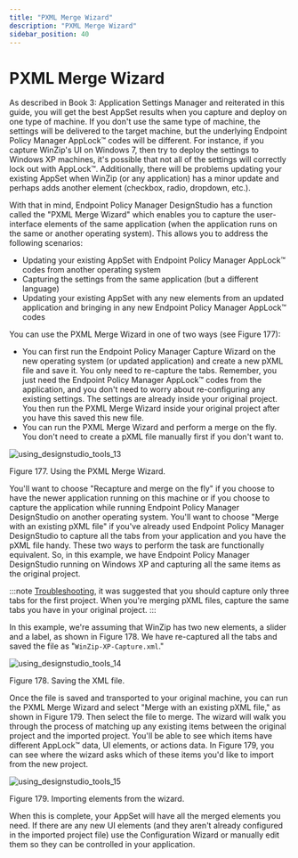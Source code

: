 ```yaml
---
title: "PXML Merge Wizard"
description: "PXML Merge Wizard"
sidebar_position: 40
---
```


# PXML Merge Wizard

As described in Book 3: Application Settings Manager and reiterated in this guide, you will get the
best AppSet results when you capture and deploy on one type of machine. If you don't use the same
type of machine, the settings will be delivered to the target machine, but the underlying Endpoint
Policy Manager AppLock™ codes will be different. For instance, if you capture WinZip's UI on
Windows 7, then try to deploy the settings to Windows XP machines, it's possible that not all of the
settings will correctly lock out with AppLock™. Additionally, there will be problems updating your
existing AppSet when WinZip (or any application) has a minor update and perhaps adds another element
(checkbox, radio, dropdown, etc.).

With that in mind, Endpoint Policy Manager DesignStudio has a function called the "PXML Merge
Wizard" which enables you to capture the user-interface elements of the same application (when the
application runs on the same or another operating system). This allows you to address the following
scenarios:

- Updating your existing AppSet with Endpoint Policy Manager AppLock™ codes from another operating
  system
- Capturing the settings from the same application (but a different language)
- Updating your existing AppSet with any new elements from an updated application and bringing in
  any new Endpoint Policy Manager AppLock™ codes

You can use the PXML Merge Wizard in one of two ways (see Figure 177):

- You can first run the Endpoint Policy Manager Capture Wizard on the new operating system (or
  updated application) and create a new pXML file and save it. You only need to re-capture the tabs.
  Remember, you just need the Endpoint Policy Manager AppLock™ codes from the application, and you
  don't need to worry about re-configuring any existing settings. The settings are already inside
  your original project. You then run the PXML Merge Wizard inside your original project after you
  have this saved this new file.
- You can run the PXML Merge Wizard and perform a merge on the fly. You don't need to create a pXML
  file manually first if you don't want to.

![using_designstudio_tools_13](/images/endpointpolicymanager/applicationsettings/designstudio/tools/using_designstudio_tools_13.webp)

Figure 177. Using the PXML Merge Wizard.

You'll want to choose "Recapture and merge on the fly" if you choose to have the newer application
running on this machine or if you choose to capture the application while running Endpoint Policy
Manager DesignStudio on another operating system. You'll want to choose "Merge with an existing pXML
file" if you've already used Endpoint Policy Manager DesignStudio to capture all the tabs from your
application and you have the pXML file handy. These two ways to perform the task are functionally
equivalent. So, in this example, we have Endpoint Policy Manager DesignStudio running on Windows XP
and capturing all the same items as the original project.

:::note
[Troubleshooting](/docs/endpointpolicymanager/components/applicationsettingsmanager/manual/applicationsettings/overview.md), it was
suggested that you should capture only three tabs for the first project. When you're merging pXML
files, capture the same tabs you have in your original project.
:::


In this example, we're assuming that WinZip has two new elements, a slider and a label, as shown in
Figure 178. We have re-captured all the tabs and saved the file as "`WinZip-XP-Capture.xml`."

![using_designstudio_tools_14](/images/endpointpolicymanager/applicationsettings/designstudio/tools/using_designstudio_tools_14.webp)

Figure 178. Saving the XML file.

Once the file is saved and transported to your original machine, you can run the PXML Merge Wizard
and select "Merge with an existing pXML file," as shown in Figure 179. Then select the file to
merge. The wizard will walk you through the process of matching up any existing items between the
original project and the imported project. You'll be able to see which items have different
AppLock™ data, UI elements, or actions data. In Figure 179, you can see where the wizard asks which
of these items you'd like to import from the new project.

![using_designstudio_tools_15](/images/endpointpolicymanager/applicationsettings/designstudio/tools/using_designstudio_tools_15.webp)

Figure 179. Importing elements from the wizard.

When this is complete, your AppSet will have all the merged elements you need. If there are any new
UI elements (and they aren't already configured in the imported project file) use the Configuration
Wizard or manually edit them so they can be controlled in your application.
